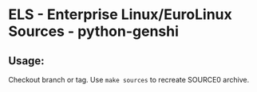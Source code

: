 # ELS - Enterprise Linux/EuroLinux Sources - python-genshi
 
## Usage:
  Checkout branch or tag. Use `make sources` to recreate  SOURCE0 archive.
